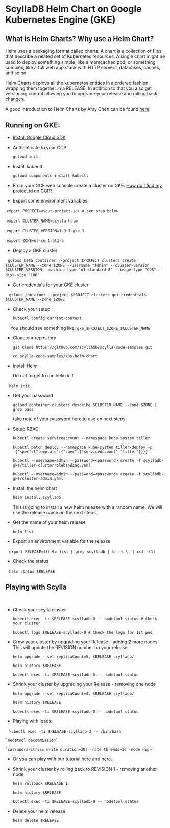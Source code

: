 # ScyllaDB Helm Chart on Google Kubernetes Engine (GKE)

 ## What is Helm Charts? Why use a Helm Chart? 
  
Helm uses a packaging format called charts. A chart is a collection of files that describe a related set of Kubernetes resources. A single chart might be used to deploy something simple, like a memcached pod, or something complex, like a full web app stack with HTTP servers, databases, caches, and so on. 

Helm Charts deploys all the kubernetes entities in a ordered fashion wrapping them together in a RELEASE. In addition to that you also get versioning control allowing you to upgrade your release and rolling back changes.

A good introduction to Helm Charts by Amy Chen can be found [here](https://youtu.be/vQX5nokoqrQ)

## Running on GKE:
  
  * [Install Google Cloud SDK](https://cloud.google.com/sdk/)

  * Authenticate to your GCP
    
    `gcloud init`
  
  * Install kubectl
    
    `gcloud components install kubectl`

  * From your GCE  web console create a cluster on GKE. [How do I find my project id on GCP?](https://cloud.google.com/resource-manager/docs/creating-managing-projects?visit_id=1-636622601155195003-3404293793&rd=1#identifying_projects)
  
  * Export some environment variables
  
    `export PROJECT=<your-project-id> # see step below` 
  
    `export CLUSTER_NAME=scylla-helm` 
  
    `export CLUSTER_VERSION=1.9.7-gke.1` 
  
    `export ZONE=us-central1-a` 
  
  * Deploy a GKE cluster
  
   `gcloud beta container --project $PROJECT clusters create $CLUSTER_NAME --zone $ZONE --username "admin" --cluster-version $CLUSTER_VERSION --machine-type "n1-standard-8" --image-type "COS" --disk-size "100"`
    
  * Get credentials for your GKE cluster
    
    `gcloud container --project $PROJECT clusters get-credentials $CLUSTER_NAME --zone $ZONE`

  * Check your setup
    
    `kubectl config current-context`
    
     You should see something like: `gke_$PROJECT_$ZONE_$CLUSTER_NAME` 
    
  * Clone our repository
    
    `git clone https://github.com/scylladb/scylla-code-samples.git`
    
    `cd scylla-code-samples/k8s-helm-chart`
    
  * [Install Helm](https://docs.helm.sh/using_helm/#installing-helm)
  
    Do not forget to run helm init 
    
    `helm init` 
    
 
  * Get your password
    
    `gcloud container clusters describe $CLUSTER_NAME --zone $ZONE | grep pass`
    
    take note of your password here to use on next steps
    
  * Setup RBAC
    
    `kubectl create serviceaccount --namespace kube-system tiller`
    
    `kubectl patch deploy --namespace kube-system tiller-deploy -p '{"spec":{"template":{"spec":{"serviceAccount":"tiller"}}}}'`
    
    `kubectl --username=admin --password=<password> create -f scylladb-gke/tiller-clusterrolebinding.yaml`
    
    `kubectl --username=admin --password=<password> create -f scylladb-gke/cluster-admin.yaml`
    
  * Install the helm chart 
    
    `helm install scylladb` 
    
    This is going to install a new helm release with a random name. We will use the release name on the next steps.
    
  * Get the name of your helm release 
    
    `helm list` 
    
  * Export an environment variable for the release
  
    `export RELEASE=$(helm list | grep scylladb | tr -s \t | cut -f1)`
    
  * Check the status 
    
    `helm status $RELEASE` 
    
  ## Playing with Scylla
    
  * Check your scylla cluster 
    
    `kubectl exec -ti $RELEASE-scylladb-0 -- nodetool status # Check your cluster`
    
    `kubectl logs $RELEASE-scylladb-0 # Check the logs for 1st pod`
    
  * Grow your cluster by upgrading your Release - adding 2 more nodes. This will update the REVISION number on your release 
    
    `helm upgrade --set replicaCount=5, $RELEASE scylladb/` 
    
    `helm history $RELEASE`
    
    `kubectl exec -ti $RELEASE-scylladb-0 -- nodetool status`

  * Shrink your cluster by upgrading your Release - removing one node
    
    `helm upgrade --set replicaCount=4, $RELEASE scylladb/` 
    
    `helm history $RELEASE`
    
    `kubectl exec -ti $RELEASE-scylladb-0 -- nodetool status`
    
  * Playing with loads:
  
    `kubectl exec -ti $RELEASE-scylladb-3 -- /bin/bash`
    
    `nodetool decommission`
    
    `cassandra-stress write duration=30s -rate threads=36 -node <ip>`
    
  * Or you can play with our tutorial [here](https://www.scylladb.com/2017/11/30/mutant-monitoring-system-day-1/) and [here](https://www.scylladb.com/2018/01/18/mms-day-2-building-tracking-system/).
    
  * Shrink your cluster by rolling back to REVISION 1 - removing another node
    
    `helm rollback $RELEASE 1` 
    
    `helm history $RELEASE`
    
    `kubectl exec -ti $RELEASE-scylladb-0 -- nodetool status`
    
  * Delete your helm release
    
    `helm delete $RELEASE`
